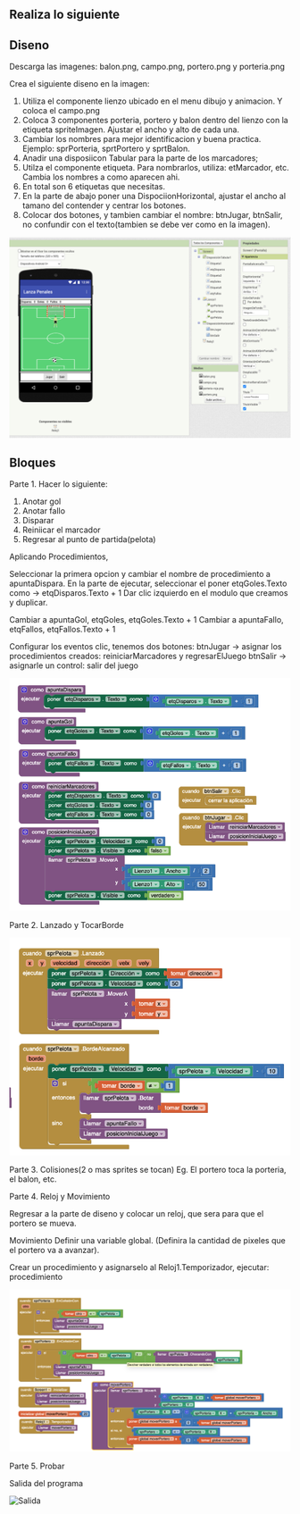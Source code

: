 ## Realiza lo siguiente

## Diseno
Descarga las imagenes: balon.png, campo.png, portero.png y porteria.png

Crea el siguiente diseno en la imagen:

1. Utiliza el componente lienzo ubicado en el menu dibujo y animacion. Y coloca el campo.png
2. Coloca 3 componentes porteria, portero y balon dentro del lienzo con la etiqueta spriteImagen. Ajustar el ancho y alto de cada una.
3. Cambiar los nombres para mejor identificacion y buena practica. Ejemplo: sprPorteria, sprtPortero y sprtBalon.
4. Anadir una disposiicon Tabular para la parte de los marcadores;
5. Utilza el componente etiqueta. Para nombrarlos, utiliza: etMarcador, etc. Cambia los nombres a como aparecen ahi.
6. En total son 6 etiquetas que necesitas.
7. En la parte de abajo poner una DispociionHorizontal, ajustar el ancho al tamano del contender y centrar los botones.
8. Colocar dos botones, y tambien cambiar el nombre: btnJugar, btnSalir, no confundir con el texto(tambien se debe ver como en la imagen).

![diseno](./disenoAppPenalti.png)

## Bloques
Parte 1.
Hacer lo siguiente:

1. Anotar gol
2. Anotar fallo
3. Disparar
4. Reiniicar el marcador
5. Regresar al punto de partida(pelota)

Aplicando Procedimientos, 

Seleccionar la primera opcion y cambiar el nombre de procedimiento a apuntaDispara. 
En la parte de ejecutar, seleccionar el poner etqGoles.Texto como -> etqDisparos.Texto + 1
Dar clic izquierdo en el modulo que creamos y duplicar.

Cambiar a apuntaGol, etqGoles, etqGoles.Texto + 1
Cambiar a apuntaFallo, etqFallos, etqFallos.Texto + 1

Configurar los eventos clic, tenemos dos botones: 
btnJugar -> asignar los procedimientos creados: reiniciarMarcadores y regresarElJuego
btnSalir -> asignarle un control: salir del juego 

![Bloque1](./bloqueParte1Update.png)

Parte 2. Lanzado y TocarBorde

![Bloque2](./bloqueParte2Update.png)

Parte 3. Colisiones(2 o mas sprites se tocan)
Eg. El portero toca la porteria, el balon, etc.

Parte 4. Reloj y Movimiento

Regresar a la parte de diseno y colocar un reloj, que sera para que el portero se mueva.

Movimiento
Definir una variable global. (Definira la cantidad de pixeles que el portero va a avanzar).

Crear un procedimiento y asignarselo al Reloj1.Temporizador, ejecutar: procedimiento

![Bloque3 y 4](./bloqueParte3y4.png)

Parte 5. Probar

Salida del programa

![Salida](./app-penal.gif)
